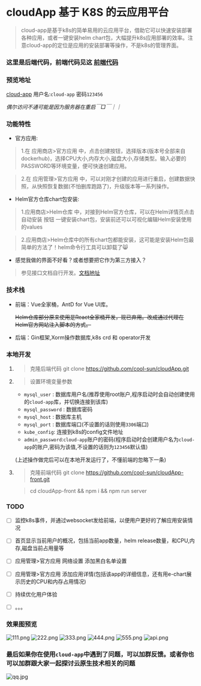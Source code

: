 
# cloudApp 基于 K8S 的云应用平台

> cloud-app是基于k8s的简单易用的云应用平台，借助它可以快速安装部署各种应用，或者一键安装helm chart包，大幅提升k8s应用部署的效率。注意cloud-app的定位是应用的安装部署等操作，不是k8s的管理界面。

### 这里是后端代码，前端代码见这 [前端代码](https://gitee.com/coolsun972/cloudApp-front)

### 预览地址

[cloud-app](http://4kfox.com:8090/index)  用户名:`cloud-app` 密码`123456`

*偶尔访问不通可能是因为服务器在重启￣□￣｜｜*

### 功能特性

- 官方应用:

> 1.在 应用商店>官方应用 中，点击创建按钮，选择版本(版本号全部来自dockerhub)，选择CPU大小,内存大小,磁盘大小,存储类型。输入必要的PASSWORD等环境变量，便可快速创建应用。

> 2.在 应用管理>官方应用 中，可以对刚才创建的应用进行重启，创建数据快照，从快照恢复数据(不怕删库跑路了)，升级版本等一系列操作。

- Helm官方仓库chart包安装:

> 1.应用商店>Helm仓库 中，对接到Helm官方仓库，可以在Helm详情页点击 自动安装 按钮 一键安装chart包，安装前还可以可视化编辑Helm安装使用的values

> 2.应用商店>Helm仓库中的所有chart包都能安装，这可能是安装Helm包最简单的方法了！helm命令行工具可以卸载了😸

- 感觉我做的界面不好看？或者想要把它作为第三方接入？

> 参见接口文档自行开发。[文档地址](http://4kfox.com:8090/swagger/index.html)

### 技术栈

- 前端：Vue全家桶，AntD for Vue UI库。

  ~~Helm仓库部分原来使用是React全家桶开发，现已弃用。改成通过代理在Helm官方网站注入脚本的方式。~~
- 后端：Gin框架,Xorm操作数据库,k8s crd 和 operator开发

### 本地开发

1. > 克隆后端代码 git clone https://github.com/cool-sun/cloudApp.git
2. > 设置环境变量参数
    - `mysql_user` : 数据库用户名(推荐使用root账户,程序启动时会自动创建使用的`cloud-app`库，并切换连接到该库)
    - `mysql_password` : 数据库密码
    - `mysql_host` : 数据库主机
    - `mysql_port` : 数据库端口(不设置的话则使用`3306`端口)
    - `kube_config`: 连接到k8s的config文件地址
    - `admin_password`:`cloud-app`账户的密码(程序启动时会创建用户名为`cloud-app`的账户,密码为该值,不设置的话则为`123456`默认值)

   (上述操作做完后可以在本地开发运行了，不懂前端的忽略下一条)
3. > 克隆前端代码 git clone https://github.com/cool-sun/cloudApp-front.git

   > cd cloudApp-front && npm i && npm run server


### TODO

- [ ] 监控k8s事件，并通过websocket发给前端，以便用户更好的了解应用安装情况
- [ ] 首页显示当前用户的概况，包括当前app数量，helm release数量，和CPU,内存,磁盘当前占用量等
- [ ] 应用管理>官方应用 网络设置 添加黑白名单设置
- [ ] 应用管理>官方应用 添加应用详情(包括该app的详细信息，还有用e-chart展示历史的CPU和内存占用情况)
- [ ] 持续优化用户体验
- [ ] 。。。


### 效果图预览

![111.png](http://ww1.sinaimg.cn/large/0077OfRbly1gt4vwmwu0gj32hi1i01bf.jpg)
![222.png](http://ww1.sinaimg.cn/large/0077OfRbly1gt4vwmtci8j32he1hs15k.jpg)
![333.png](http://ww1.sinaimg.cn/large/0077OfRbly1gt4vwmvlp4j32la1hw18v.jpg)
![444.png](http://ww1.sinaimg.cn/large/0077OfRbly1gt4vwmx1quj32ke1hw7qz.jpg)
![555.png](http://ww1.sinaimg.cn/large/0077OfRbly1gt4vwmwydjj32ke1huaua.jpg)
![api.png](http://ww1.sinaimg.cn/large/0077OfRbly1gt4w1fknx7j31ur336e81.jpg)

### 最后如果你在使用`cloud-app`中遇到了问题，可以加群反馈。或者你也可以加群跟大家一起探讨云原生技术相关的问题
![qq.jpg](http://ww1.sinaimg.cn/large/0077OfRbly1gt5sol9hpyj30u00z0acd.jpg )

